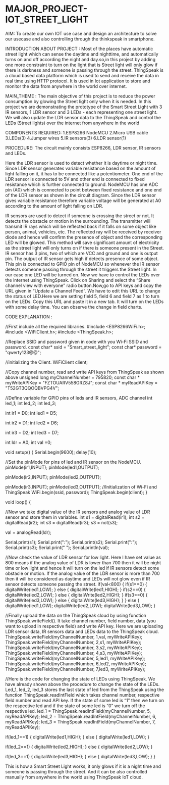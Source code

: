 # MAJOR_PROJECT-IOT_STREET_LIGHT

AIM:
To create our own IOT use case and design an architecture to solve our usecase and also controlling through the thinkspeak in smartphone.

INTRODUCTION ABOUT PROJECT :
Most of the places have automatic street light which can sense the daytime and nighttime, and automatically turns on  and off according the night and day.so,in this project by adding one more constraint to turn on the light that is Street light will only glow if there is darkness and someone is passing through the street.
ThingSpeak is a cloud based data platform which is used to send and receive the data in real time using HTTP protocol. It is used in Iot application to store and monitor the data from anywhere in the world over internet.

MAIN_THEME : 
The main objective of this project is to reduce the power consumption by glowing the Street light only when it is needed. In this project we are demonstrating the prototype of the Smart Street Light with 3 IR sensors, 1 LDR sensor and 3 LEDs - each representing one street light. We will also update the LDR sensor data to the ThingSpeak and control the LEDs (Street lights) over the internet from anywhere in the world

COMPONENTS REQUIRED: 
1.ESP8266 NodeMCU
2.Micro USB cable
3.LEDs(3)
4.Jumper wires
5.IR sensors(3)
6.LDR sensor(1)

PROCEDURE:
The circuit mainly consists ESP8266, LDR sensor, IR sensors and LEDs.

Here the LDR sensor is used to detect whether it is daytime or night time. Since LDR sensor generates variable resistance based on the amount of light falling on it, it has to be connected like a potentiometer. One end of the LDR sensor is connected to 5V and other end is connected to fixed resistance which is further connected to ground. NodeMCU has one ADC pin (A0) which is connected to point between fixed resistance and one end of the LDR sensor as shown in the circuit diagram. Since the LDR sensor gives variable resistance therefore variable voltage will be generated at A0 according to the amount of light falling on LDR.

IR sensors are used to detect if someone is crossing the street or not. It detects the obstacle or motion in the surrounding. The transmitter will transmit IR rays which will be reflected back if it falls on some object like person, animal, vehicles, etc. The reflected ray will be received by receiver diode and hence will confirm the presence of object and the corresponding LED will be glowed. This method will save significant amount of electricity as the street light will only turns on if there is someone present in the Street. IR sensor has 3 pins, two of which are VCC and ground and one is output pin. The output of IR sensor gets high if detects presence of some object. This pin is connected to GPIO pin of NodeMCU so whenever the IR sensor detects someone passing through the street it triggers the Street light. In our case one LED will be turned on.
Now we have to control the LEDs over the internet using ThingSpeak. Click on Sharing and select the “Share channel view with everyone” radio button.Now,go to API keys and copy the URL given in “Update a Channel Feed”. We have to edit this URL to change the status of LED.Here we are setting field 5, field 6 and field 7 as 1 to turn on the LEDs. Copy this URL and paste it in a new tab. It will turn on the LEDs with some delay time. You can observe the change in field charts.

CODE EXPLANATION :

//First include all the required libraries.
#include <ESP8266WiFi.h>;
#include <WiFiClient.h>;
#include <ThingSpeak.h>;

//Replace SSID and password given in code with you Wi-Fi SSID and password.
const char* ssid = "Smart_street_light";
const char* password = "qwerty123@@";

//initializing the Client.
WiFiClient client; 

//Copy channel number, read and write API keys from ThingSpeak as shown above
unsigned long myChannelNumber = 795820;
const char * myWriteAPIKey = "FZTOUARV558GRZ8J";
const char * myReadAPIKey = "T52GT3QQOQBVPG4V";

//Define variable for GPIO pins of leds and IR sensors, ADC channel
int led_1;
int led_2;
int led_3;

int ir1 = D0;
int led1 = D5;

int ir2 = D1;
int led2 = D6;

int ir3 = D2;
int led3 = D7;

int ldr = A0;
int val =0;

void setup() {
  Serial.begin(9600);
  delay(10);
  
  //Set the pinMode for pins of led and IR sensor on the NodeMCU.
  pinMode(ir1,INPUT);
  pinMode(led1,OUTPUT);

  pinMode(ir2,INPUT);
  pinMode(led2,OUTPUT);

  pinMode(ir3,INPUT);
  pinMode(led3,OUTPUT);
//Initialization of Wi-Fi and ThingSpeak
  WiFi.begin(ssid, password);
  ThingSpeak.begin(client); 
}

void loop() {

//Now we take digital value of the IR sensors and analog value of LDR sensor and store them in variables.
  int s1 = digitalRead(ir1);
  int s2 = digitalRead(ir2);
  int s3 = digitalRead(ir3);
  s3 = not(s3);

  val = analogRead(ldr);

  Serial.print(s1);
  Serial.print(":");
  Serial.print(s2);
  Serial.print(":");
  Serial.print(s3);
  Serial.print("  ");
  Serial.println(val);
  
  //Now check the value of LDR sensor for low light. Here I have set value as 800 means if the analog value of LDR is lower than 700 then it will be night time or low light and hence it will turn on the led if IR sensors detect some obstacle or motion. If the analog value of the LDR sensor is more than 700 then it will be considered as daytime and LEDs will not glow even if IR sensor detects someone passing the street.
  if(val<800)
  {
    if(s1==0)
    {
      digitalWrite(led1,LOW);
    }
    else
    {
      digitalWrite(led1,HIGH);
    }
    if(s2==0)
    {
      digitalWrite(led2,LOW);
    }
    else
    {
      digitalWrite(led2,HIGH);
    }
    if(s3==0)
    {
      digitalWrite(led3,LOW);
    }
    else
    {
      digitalWrite(led3,HIGH);
    }
  }
  else
  {
    digitalWrite(led1,LOW);
    digitalWrite(led2,LOW);
    digitalWrite(led3,LOW);
  }
  
//Finally upload the data on the ThingSpeak cloud by using function ThingSpeak.writeField(). It take channel number, field number, data (you want to upload in respective field) and write API key. Here we are uploading LDR sensor data, IR sensors data and LEDs data to the ThingSpeak cloud.
  ThingSpeak.writeField(myChannelNumber, 1,val, myWriteAPIKey);
  ThingSpeak.writeField(myChannelNumber, 2,s1, myWriteAPIKey);
  ThingSpeak.writeField(myChannelNumber, 3,s2, myWriteAPIKey);
  ThingSpeak.writeField(myChannelNumber, 4,s3, myWriteAPIKey);
  ThingSpeak.writeField(myChannelNumber, 5,led1, myWriteAPIKey);
  ThingSpeak.writeField(myChannelNumber, 6,led2, myWriteAPIKey);
  ThingSpeak.writeField(myChannelNumber, 7,led3, myWriteAPIKey);

//Here is the code for changing the state of LEDs using ThingSpeak. We have already shown above the procedure to change the state of the LEDs. Led_1, led_2, led_3 stores the last state of led from the ThingSpeak using the function ThingSpeak.readIntField which takes channel number, respective field number and read API key. If the state of some led is “1” then we turn on the respective led and if the state of some led is “0” we turn off the respective led.
  led_1 = ThingSpeak.readIntField(myChannelNumber, 5, myReadAPIKey);
  led_2 = ThingSpeak.readIntField(myChannelNumber, 6, myReadAPIKey);
  led_3 = ThingSpeak.readIntField(myChannelNumber, 7, myReadAPIKey);

  if(led_1==1)
  {
    digitalWrite(led1,HIGH);
  }
  else
  {
    digitalWrite(led1,LOW);
  }

  if(led_2==1)
  {
    digitalWrite(led2,HIGH);
  }
  else
  {
    digitalWrite(led2,LOW);
  }

  if(led_3==1)
  {
    digitalWrite(led3,HIGH);
  }
  else
  {
    digitalWrite(led3,LOW);
  }
}

This is how a Smart Street Light works, it only glows if it is a night time and someone is passing through the street. And it can be also controlled manually from anywhere in the world using ThingSpeak IoT cloud.
